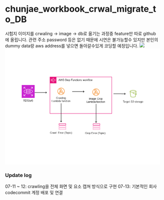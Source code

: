 # chunjae_workbook_crwal_migrate_to_DB

시험지 이미지를 crwaling ->  image -> db로 옮기는 과정중 feature만 따로 github에 올립니다.
관련 주소 password 등은 없기 때문에 시연은 불가능할수 있지만 본인의 dummy data랑 aws address를 넣으면 돌아갈수있게 코딩할 예정입니다.
![](https://i.imgur.com/waxVImv.png)
![img](project1.png)
### Update log
07-11 ~ 12: crawling을 전체 화면 및 요소 캡쳐 방식으로 구현
07-13: 기본적인 회사 codecommit 계정 배포 및 연결  
